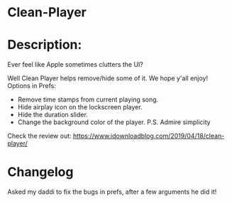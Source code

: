 # Clean-Player
# Description:
Ever feel like Apple sometimes clutters the UI?

Well Clean Player helps remove/hide some of it. We hope y'all enjoy! 
Options in Prefs:

* Remove time stamps from current playing song.
* Hide airplay icon on the lockscreen player.
* Hide the duration slider.
* Change the background color of the player.
P.S. Admire simplicity

Check the review out: https://www.idownloadblog.com/2019/04/18/clean-player/

# Changelog
Asked my daddi to fix the bugs in prefs, after a few arguments he did it!
